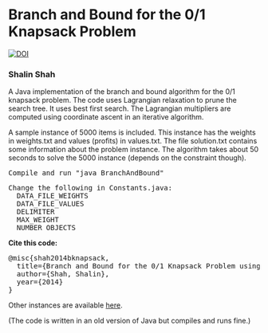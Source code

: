<h1>Branch and Bound for the 0/1 Knapsack Problem</h1>

[![DOI](https://zenodo.org/badge/199211565.svg)](https://zenodo.org/badge/latestdoi/199211565)

<h3>Shalin Shah</h3>
<p>A Java implementation of the branch and bound algorithm for the 0/1 knapsack problem. The code uses Lagrangian relaxation to prune the search tree. It uses best first search. The Lagrangian multipliers are computed using coordinate ascent in an iterative algorithm.</p>
<p>A sample instance of 5000 items is included. This instance has the weights in weights.txt and values (profits) in values.txt. The file solution.txt contains some information about the problem instance. The algorithm takes about 50 seconds to solve the 5000 instance (depends on the constraint though).</p>
<pre>Compile and run "java BranchAndBound"</pre>
<pre>Change the following in Constants.java:
  DATA_FILE_WEIGHTS
  DATA_FILE_VALUES
  DELIMITER
  MAX_WEIGHT
  NUMBER_OBJECTS</pre>
<b>Cite this code:</b>
<pre>
@misc{shah2014bknapsack,
  title={Branch and Bound for the 0/1 Knapsack Problem using Lagrangian Relaxation},
  author={Shah, Shalin},
  year={2014}
}
</pre>
<p>Other instances are available <a href="https://people.sc.fsu.edu/~jburkardt/datasets/knapsack_01/knapsack_01.html">here</a>.</p>
<p>(The code is written in an old version of Java but compiles and runs fine.)</p>
